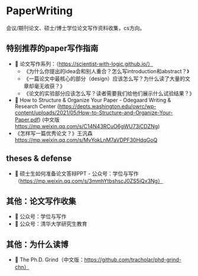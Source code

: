 # PaperWriting
会议/期刊论文、硕士/博士学位论文写作资料收集，cs方向。

## 特别推荐的paper写作指南
- 🌟 论文写作系列：（https://scientist-with-logic.github.io/）
    - 《为什么你提出的idea会和别人重合？怎么写introduction和abstract？》
    - 《一篇论文中最核心的部分（design）应该怎么写？为什么读了大量的文章却毫无收获？》
    - 《论文的实验部分应该怎么写？读者需要我们给他们展示什么试验结果？》
- 🌟 How to Structure & Organize Your Paper - Odegaard Writing & Research Center (https://depts.washington.edu/owrc/wp-content/uploads/2021/05/How-to-Structure-and-Organize-Your-Paper.pdf) (中文版 https://mp.weixin.qq.com/s/C14N43RCuO6gWU73jCDZNg)
- 《怎样写一篇优秀论文？》王汎森 https://mp.weixin.qq.com/s/MvYokLnM7aVDPF30HdqGoQ

## theses & defense
- 🌟 硕士生如何准备论文答辩PPT - 公众号：学位与写作（https://mp.weixin.qq.com/s/3mmhYtbshscJ0ZS5iQx3Ng）

## 其他：论文写作收集
- 🌟 公众号：学位与写作
- 🌟 公众号：清华大学研究生教育

## 其他：为什么读博
- 🌟 The Ph.D. Grind（中文版：https://github.com/tracholar/phd-grind-chn）
